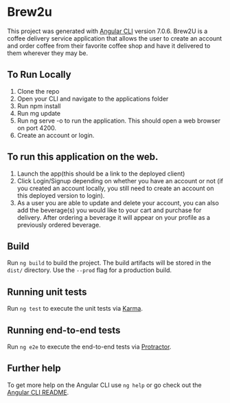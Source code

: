 # Brew2u

This project was generated with [Angular CLI](https://github.com/angular/angular-cli) version 7.0.6. Brew2U is a coffee delivery service application that allows the user to create an account and order coffee from their favorite coffee shop and have it delivered to them wherever they may be.

## To Run Locally

1. Clone the repo
2. Open your CLI and navigate to the applications folder
3. Run npm install
4. Run mg update
5. Run ng serve -o to run the application. This should open a web browser on port 4200.
6. Create an account or login.

## To run this application on the web.

1. Launch the app(this should be a link to the deployed client)
2. Click Login/Signup depending on whether you have an account or not (if you created an account locally, you still need to create an      account on this deployed version to login).
3. As a user you are able to update and delete your account, you can also add the beverage(s) you would like to your cart and purchase      for delivery. After ordering a beverage it will appear on your profile as a previously ordered beverage.

## Build

Run `ng build` to build the project. The build artifacts will be stored in the `dist/` directory. Use the `--prod` flag for a production build.

## Running unit tests

Run `ng test` to execute the unit tests via [Karma](https://karma-runner.github.io).

## Running end-to-end tests

Run `ng e2e` to execute the end-to-end tests via [Protractor](http://www.protractortest.org/).

## Further help

To get more help on the Angular CLI use `ng help` or go check out the [Angular CLI README](https://github.com/angular/angular-cli/blob/master/README.md).
